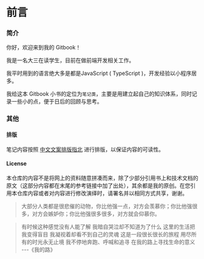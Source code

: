 # 前言

### 简介

你好，欢迎来到我的 Gitbook！

我是一名大三在读学生，目前在做前端开发相关工作。

我平时用到的语言绝大多是都是JavaScript \( TypeScript \)，开发经验以小程序居多。

我给这本 Gitbook 小书的定位为`笔记类`，主要是用建立起自己的知识体系，同时记录一些小的点，便于日后的回顾与思考。

### 其他

#### 排版

笔记内容按照 [中文文案排版指北](https://github.com/sparanoid/chinese-copywriting-guidelines/blob/master/README.zh-CN.md) 进行排版，以保证内容的可读性。

#### License

本仓库的内容不是将网上的资料随意拼凑而来，除了少部分引用书上和技术文档的原文（这部分内容都在末尾的参考链接中加了出处），其余都是我的原创。在您引用本仓库内容或者对内容进行修改演绎时，请署名并以相同方式共享，谢谢。  


> 大部分人类都是很悲催的动物，你比他强一点，对方会羡慕你；你比他强很多，对方会嫉妒你；你比他强很多很多，对方就会仰慕你。

> 有时候这种感觉没有人能了解 我暗自哭泣却不知道为了什么 这里的生活把我变得盲目 我凝视着却看不到自己的灵魂 这是一段很长很长的旅程 用尽所有的时光永无止境 我不停地奔跑、呼喊和追寻 在我的路上寻找生命的意义 ---《我的路》

